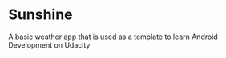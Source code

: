 Sunshine
========

A basic weather app that is used as a template to learn Android Development on Udacity